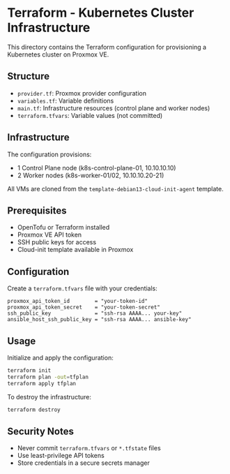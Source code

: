 # Terraform - Kubernetes Cluster Infrastructure

This directory contains the Terraform configuration for provisioning a Kubernetes cluster on Proxmox VE.

## Structure

- `provider.tf`: Proxmox provider configuration
- `variables.tf`: Variable definitions
- `main.tf`: Infrastructure resources (control plane and worker nodes)
- `terraform.tfvars`: Variable values (not committed)

## Infrastructure

The configuration provisions:
- 1 Control Plane node (k8s-control-plane-01, 10.10.10.10)
- 2 Worker nodes (k8s-worker-01/02, 10.10.10.20-21)

All VMs are cloned from the `template-debian13-cloud-init-agent` template.

## Prerequisites

- OpenTofu or Terraform installed
- Proxmox VE API token
- SSH public keys for access
- Cloud-init template available in Proxmox

## Configuration

Create a `terraform.tfvars` file with your credentials:

```hcl
proxmox_api_token_id        = "your-token-id"
proxmox_api_token_secret    = "your-token-secret"
ssh_public_key              = "ssh-rsa AAAA... your-key"
ansible_host_ssh_public_key = "ssh-rsa AAAA... ansible-key"
```

## Usage

Initialize and apply the configuration:

```bash
terraform init
terraform plan -out=tfplan
terraform apply tfplan
```

To destroy the infrastructure:

```bash
terraform destroy
```

## Security Notes

- Never commit `terraform.tfvars` or `*.tfstate` files
- Use least-privilege API tokens
- Store credentials in a secure secrets manager